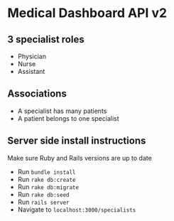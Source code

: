# Medical Dashboard API v2 

## 3 specialist roles
* Physician
* Nurse
* Assistant

## Associations
* A specialist has many patients
* A patient belongs to one specialist

## Server side install instructions
Make sure Ruby and Rails versions are up to date

* Run `bundle install`
* Run `rake db:create`
* Run `rake db:migrate`
* Run `rake db:seed`
* Run `rails server`
* Navigate to `localhost:3000/specialists`
